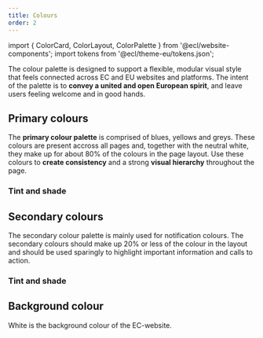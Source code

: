 ```yaml
---
title: Colours
order: 2
---
```


import { ColorCard, ColorLayout, ColorPalette } from '@ecl/website-components';
import tokens from '@ecl/theme-eu/tokens.json';

The colour palette is designed to support a flexible, modular visual style that feels connected across EC and EU websites and platforms. The intent of the palette is to **convey a united and open European spirit**, and leave users feeling welcome and in good hands.

## Primary colours

The **primary colour palette** is comprised of blues, yellows and greys. These colours are present accross all pages and, together with the neutral white, they make up for about 80% of the colours in the page layout. Use these colours to **create consistency** and a strong **visual hierarchy** throughout the page.

<ColorLayout>
  <ColorCard tokens={tokens} name="COLOR_PRIMARY" />
  <ColorCard tokens={tokens} name="COLOR_SECONDARY" />
  <ColorCard tokens={tokens} name="COLOR_TEXT" />
</ColorLayout>

### Tint and shade

<ColorLayout>
  <ColorPalette tokens={tokens} category="color.variations.1" />
  <ColorPalette tokens={tokens} category="color.variations.2" />
  <ColorPalette tokens={tokens} category="color.variations.3" />
</ColorLayout>

## Secondary colours

The secondary colour palette is mainly used for notification colours. The secondary colours should make up 20% or less of the colour in the layout and should be used sparingly to highlight important information and calls to action.

<ColorLayout>
  <ColorCard tokens={tokens} name="COLOR_ACCENT_BLUE_100" />
  <ColorCard tokens={tokens} name="COLOR_ACCENT_BLUE_30" />
</ColorLayout>

<ColorLayout cols="12 m-3">
  <ColorCard tokens={tokens} name="COLOR_RED" />
  <ColorCard tokens={tokens} name="COLOR_ORANGE" />
  <ColorCard tokens={tokens} name="COLOR_GREEN" />
  <ColorCard tokens={tokens} name="COLOR_PURPLE" />
</ColorLayout>

### Tint and shade

<ColorLayout cols="12 m-3">
  <ColorPalette tokens={tokens} category="color.variations.5" />
  <ColorPalette tokens={tokens} category="color.variations.6" />
  <ColorPalette tokens={tokens} category="color.variations.7" />
  <ColorPalette tokens={tokens} category="color.variations.8" />
</ColorLayout>

## Background colour

White is the background colour of the EC-website.

<ColorLayout>
  <ColorCard tokens={tokens} name="COLOR_WHITE_100" />
  <ColorCard tokens={tokens} name="COLOR_BLUE_5" />
</ColorLayout>
